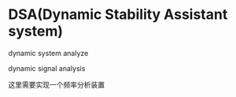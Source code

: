 # DSA(Dynamic Stability Assistant system)

dynamic system analyze 

dynamic signal analysis

这里需要实现一个频率分析装置


